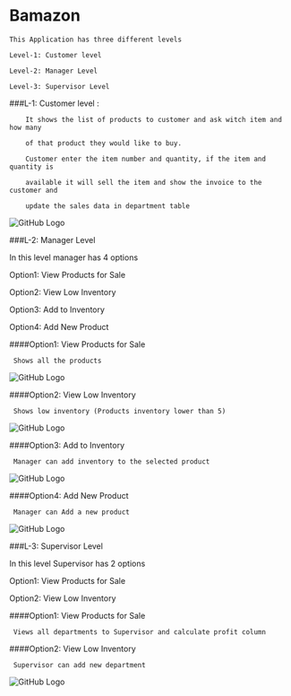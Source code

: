# Bamazon

	This Application has three different levels

	Level-1: Customer level

	Level-2: Manager Level

	Level-3: Supervisor Level



###L-1: Customer level :

		It shows the list of products to customer and ask witch item and how many 

		of that product they would like to buy.

		Customer enter the item number and quantity, if the item and quantity is 

		available it will sell the item and show the invoice to the customer and 

		update the sales data in department table


![GitHub Logo](/images/customerBuy.png)


###L-2: Manager Level

In this level manager has 4 options 

Option1: View Products for Sale

Option2: View Low Inventory

Option3: Add to Inventory

Option4: Add New Product


####Option1: View Products for Sale

	 Shows all the products


![GitHub Logo](/images/managerview.png)


####Option2: View Low Inventory

	 Shows low inventory (Products inventory lower than 5)


![GitHub Logo](/images/manager_low_invntory_view.png)


####Option3: Add to Inventory

	 Manager can add inventory to the selected product


![GitHub Logo](/images/manager_add_inventory.png)


####Option4: Add New Product

	 Manager can Add a new product 


![GitHub Logo](/images/manager_add_product.png)



###L-3: Supervisor Level

In this level Supervisor has 2 options 

Option1: View Products for Sale

Option2: View Low Inventory

	


####Option1: View Products for Sale
	
	 Views all departments to Supervisor and calculate profit column
	

<!-- 	![GitHub Logo](/images/supervisor_add_dept.png) -->

	
####Option2: View Low Inventory

	 Supervisor can add new department 
	

![GitHub Logo](/images/supervisor_add_dept.png)












